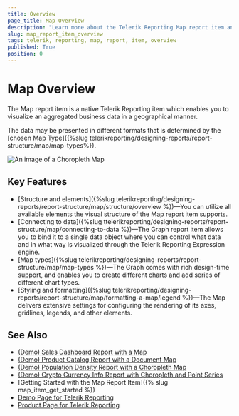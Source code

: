 ```yaml
---
title: Overview
page_title: Map Overview
description: "Learn more about the Telerik Reporting Map report item and how to choose the shape type of the supported lines, arrows, stars, and more shapes."
slug: map_report_item_overview
tags: telerik, reporting, map, report, item, overview
published: True
position: 0
---
```


# Map Overview

The Map report item is a native Telerik Reporting item which enables you to visualize an aggregated business data in a geographical manner.

The data may be presented in different formats that is determined by the [chosen Map Type]({%slug telerikreporting/designing-reports/report-structure/map/map-types%}).

![An image of a Choropleth Map](images/Map/MapOverview-Choropleth-02.png)

## Key Features 

* [Structure and elements]({%slug telerikreporting/designing-reports/report-structure/map/structure/overview %})&mdash;You can utilize all available elements the visual structure of the Map report item supports. 
* [Connecting to data]({%slug ttelerikreporting/designing-reports/report-structure/map/connecting-to-data %})&mdash;The Graph report item allows you to bind it to a single data object where you can control what data and in what way is visualized through the Telerik Reporting Expression engine.
* [Map types]({%slug telerikreporting/designing-reports/report-structure/map/map-types %})&mdash;The Graph comes with rich design-time support, and enables you to create different charts and add series of different chart types.
* [Styling and formatting]({%slug telerikreporting/designing-reports/report-structure/map/formatting-a-map/legend %})&mdash;The Map delivers extensive settings for configuring the rendering of its axes, gridlines, legends, and other elements.

## See Also

* [(Demo) Sales Dashboard Report with a Map](https://demos.telerik.com/reporting/sales-dashboard)
* [(Demo) Product Catalog Report with a Document Map](https://demos.telerik.com/reporting/product-catalog)
* [(Demo) Population Density Report with a Choropleth Map](https://demos.telerik.com/reporting/population-density)
* [(Demo) Crypto Currency Info Report with Choropleth and Point Series](https://demos.telerik.com/reporting/crypto-currency-info)
* [Getting Started with the Map Report Item]({% slug map_item_get_started %})
* [Demo Page for Telerik Reporting](https://demos.telerik.com/reporting) 
* [Product Page for Telerik Reporting](https://www.telerik.com/products/reporting)
